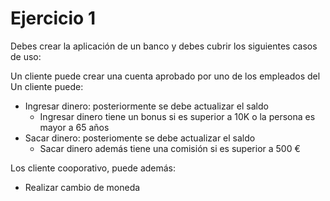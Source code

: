 # Ejercicio 1

Debes crear la aplicación de un banco y debes cubrir los siguientes casos de uso:

Un cliente puede crear una cuenta aprobado por uno de los empleados del
Un cliente puede:

- Ingresar dinero: posteriormente se debe actualizar el saldo
  - Ingresar dinero tiene un bonus si es superior a 10K o la persona es mayor a 65 años
- Sacar dinero: posteriomente se debe actualizar el saldo
  - Sacar dinero además tiene una comisión si es superior a 500 €

Los cliente cooporativo, puede además:

- Realizar cambio de moneda
